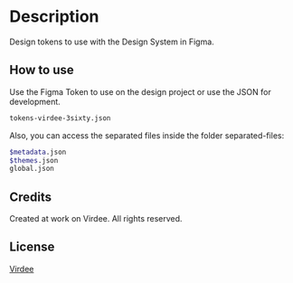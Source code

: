 # Description

Design tokens to use with the Design System in Figma.

## How to use

Use the Figma Token to use on  the design project or use the JSON for development.

```bash
tokens-virdee-3sixty.json
```

Also, you can access the separated files inside the folder separated-files:

```bash
$metadata.json
$themes.json
global.json
```

## Credits

Created at work on Virdee. All rights reserved. 

## License

[Virdee](https://virdee.io/)
